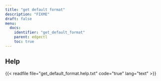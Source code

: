 ```yaml
---
title: "get default format"
description: "FIXME"
draft: false
menu:
  docs:
    identifier: "get_default_format"
    parent: edgectl
    toc: true
---
```


## Help

{{< readfile file="get_default_format.help.txt" code="true" lang="text" >}}
